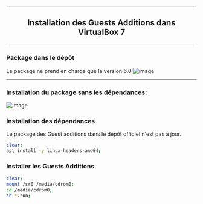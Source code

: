 -------------------------------------------------------------------------------------------------------------------------------------
## <p align='center'> Installation des Guests Additions dans VirtualBox 7 </p>

-------------------------------------------------------------------------------------------------------------------------------------
### Package dans le dépôt
Le package ne prend en charge que la version 6.0
![image](https://github.com/dexter74/Linux/assets/35907/3015f967-1e55-46a5-824e-85c5414c1041)



-------------------------------------------------------------------------------------------------------------------------------------
### Installation du package sans les dépendances:
![image](https://github.com/dexter74/Linux/assets/35907/45803d1e-2a3c-4bc0-bfdf-8c4a264f9f09)



### Installation des dépendances
Le package des Guest additions dans le dépôt officiel n'est pas à jour.
```bash
clear;
apt install -y linux-headers-amd64;
```

### Installer les Guests Additions
```bash
clear;
mount /sr0 /media/cdrom0;
cd /media/cdrom0;
sh *.run;
```



